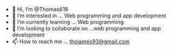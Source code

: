 - 👋 Hi, I’m @Thomas618
- 👀 I’m interested in ... Web programming and app development
- 🌱 I’m currently learning ... Web programming
- 💞️ I’m looking to collaborate on ...web programming and app development
- 📫 How to reach me ... thojames93@gmail.com

<!---
Thomas618/Thomas618 is a ✨ special ✨ repository because its `README.md` (this file) appears on your GitHub profile.
You can click the Preview link to take a look at your changes.
--->
